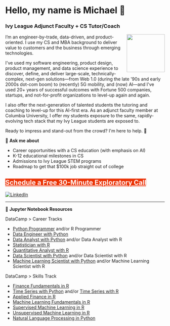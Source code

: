 # Hello, my name is Michael 👋

<!--
**michaelmallari/michaelmallari** is a ✨ _special_ ✨ repository because its `README.md` (this file) appears on your GitHub profile.  Here are some ideas to get you started:
- 🔭 I’m currently working on ...
- 🌱 I’m currently learning ...
- 👯 I’m looking to collaborate on ...
- 🤔 I’m looking for help with ...
- 💬 Ask me about ...
- 📫 How to reach me: ...
- 😄 Pronouns: ...
- ⚡ Fun fact: ...
-->

### Ivy League Adjunct Faculty + CS Tutor/Coach

<img src="https://www.michaelmallari.com/img/headshot.jpg" width="120" height="120" align="right" />

I’m an engineer-by-trade, data-driven, and product-oriented.  I use my CS and MBA background to deliver value to customers and the business through emerging technologies.  

I've used my software engineering, product design, product management, and data science experience to discover, define, and deliver large-scale, technically-complex, next-gen solutions—from Web 1.0 (during the late '90s and early 2000s dot-com boom) to (recently) 5G mobility, and (now) AI—and I've used 20+ years of successful outcomes with Fortune 500 companies, startups, and not-for-profit organizations to level-up again and again.

I also offer the next-generation of talented students the tutoring and coaching to level-up for this AI-first era.  As an adjunct faculty member at Columbia University, I offer my students exposure to the same, rapidly-evolving tech stack that my Ivy League students are exposed to.

Ready to impress and stand-out from the crowd?  I'm here to help. 🤝 

💬 **Ask me about**
* Career opportunities with a CS education (with emphasis on AI)
* K-12 educational milestones in CS
* Admissions to Ivy League STEM programs
* Roadmap to get that $100k job straight out of college

## <a href="https://koalendar.com/e/30-min-exploratory-call-with-michael" target="_blank" style="background-color: #eb3300; color: #fff;">Schedule a Free 30-Minute Exploratory Call</a>


[![LinkedIn](https://img.shields.io/badge/mmallari-blue?style=flat&logo=linkedin&labelColor=blue)](https://www.linkedin.com/in/mmallari)
<!--  [![Twitter](https://img.shields.io/badge/-@MichaelMallari-1ca0f1?style=flat&logo=twitter&logoColor=white&link=https://twitter.com/MichaelMallari)](https://twitter.com/MichaelMallari)  -->

---

📓 **Jupyter Notebook Resources**

DataCamp > Career Tracks
* [Python Programmer](https://github.com/michaelmallari/michaelmallari/blob/main/datacamp-python-programmer.md) and/or R Programmer
* [Data Engineer with Python](https://github.com/michaelmallari/michaelmallari/blob/main/datacamp-data-engineer-with-python.md)
* [Data Analyst with Python](https://github.com/michaelmallari/michaelmallari/blob/main/datacamp-data-analyst-with-python.md) and/or Data Analyst with R
* [Statistician with R](https://github.com/michaelmallari/michaelmallari/blob/main/datacamp-statistician-with-r.md)
* [Quantitative Analyst with R](https://github.com/michaelmallari/michaelmallari/blob/main/datacamp-quantitative-analyst-with-r.md)
* [Data Scientist with Python](https://github.com/michaelmallari/michaelmallari/blob/main/datacamp-data-scientist-with-python.md) and/or Data Scientist with R
* [Machine Learning Scientist with Python](https://github.com/michaelmallari/michaelmallari/blob/main/datacamp-machine-learning-scientist-with-python.md) and/or Machine Learning Scientist with R

DataCamp > Skills Track
* [Finance Fundamentals in R](https://github.com/michaelmallari/michaelmallari/blob/main/datacamp-finance-fundamentals-in-r.md)
* [Time Series with Python](https://github.com/michaelmallari/michaelmallari/blob/main/datacamp-time-series-with-python.md) and/or [Time Series with R](https://github.com/michaelmallari/michaelmallari/blob/main/datacamp-time-series-with-r.md)
* [Applied Finance in R](https://github.com/michaelmallari/michaelmallari/blob/main/datacamp-applied-finance-in-r.md)
* [Machine Learning Fundamentals in R](https://github.com/michaelmallari/michaelmallari/blob/main/datacamp-machine-learning-fundamentals-in-r.md)
* [Supervised Machine Learning in R](https://github.com/michaelmallari/michaelmallari/blob/main/datacamp-supervised-machine-learning-in-r.md)
* [Unsupervised Machine Learning in R](https://github.com/michaelmallari/michaelmallari/blob/main/datacamp-unsupervised-machine-learning-in-r.md)
* [Natural Language Processing in Python](https://github.com/michaelmallari/michaelmallari/blob/main/datacamp-natural-language-processing-in-python.md)
